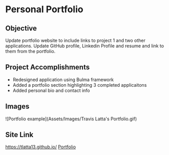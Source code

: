 # Personal Portfolio

## Objective
Update portfolio website to include links to project 1 and two other applications. Update GitHub profile, Linkedin Profile and resume and link to them from the portfolio. 

## Project Accomplishments
* Redesigned application using Bulma framework
* Added a portfolio section highlighting 3 completed applicaitons
* Added personal bio and contact info

## Images
![Portfolio example](Assets/Images/Travis Latta's Portfolio.gif)

## Site Link
https://tlatta13.github.io/
[Portfolio](https://tlatta13.github.io/)